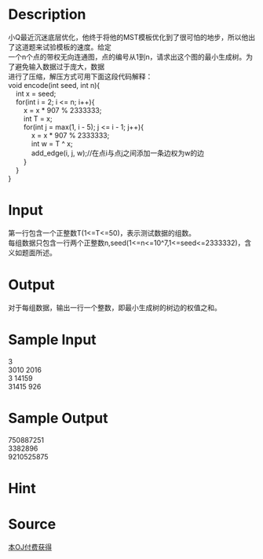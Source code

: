 
# Description

<div class="content"><div>小Q最近沉迷底层优化，他终于将他的MST模板优化到了很可怕的地步，所以他出了这道题来试验模板的速度。给定</div>
<div>一个n个点的带权无向连通图，点的编号从1到n，请求出这个图的最小生成树。为了避免输入数据过于庞大，数据</div>
<div>进行了压缩，解压方式可用下面这段代码解释：</div>
<div>void encode(int seed, int n){</div>
<div>    int x = seed;</div>
<div>    for(int i = 2; i &lt;= n; i++){</div>
<div>        x = x * 907 % 2333333;</div>
<div>        int T = x;</div>
<div>        for(int j = max(1, i - 5); j &lt;= i - 1; j++){</div>
<div>            x = x * 907 % 2333333;</div>
<div>            int w = T ^ x;</div>
<div>            add_edge(i, j, w);//在点i与点j之间添加一条边权为w的边</div>
<div>        }</div>
<div>    }</div>
<div>}</div>
<div></div></div>

# Input

<div class="content"><div>第一行包含一个正整数T(1&lt;=T&lt;=50)，表示测试数据的组数。</div>
<div>每组数据只包含一行两个正整数n,seed(1&lt;=n&lt;=10^7,1&lt;=seed&lt;=2333332)，含义如题面所述。</div>
<div></div></div>

# Output

<div class="content"><div>对于每组数据，输出一行一个整数，即最小生成树的树边的权值之和。</div>
<div></div></div>

# Sample Input

<div class="content"><span class="sampledata">3<br/>
3010 2016<br/>
3 14159<br/>
31415 926</span></div>

# Sample Output

<div class="content"><span class="sampledata">750887251<br/>
3382896<br/>
9210525875</span></div>

# Hint

<div class="content"><p></p></div>

# Source

<div class="content"><p><a href="problemset.php?search=本OJ付费获得">本OJ付费获得</a></p></div>

